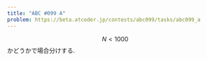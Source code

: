 ```yaml
---
title: "ABC #099 A"
problem: https://beta.atcoder.jp/contests/abc099/tasks/abc099_a
---
```

$$ N \lt 1000 $$ かどうかで場合分けする.

